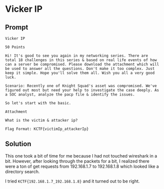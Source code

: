 # Vicker IP

## Prompt

```
Vicker IP

50 Points

Hi! It's good to see you again in my networking series. There are total 18 challenges in this series & based on real life events of how can a server be compromised. Please download the attachment which will be used to answer all the questions. Don't make it too complex. Just keep it simple. Hope you'll solve them all. Wish you all a very good luck.

Scenario: Recently one of Knight Squad's asset was compromised. We've figured out most but need your help to investigate the case deeply. As a SOC analyst, analyze the pacp file & identify the issues.

So let's start with the basic.

Attachment

What is the victim & attacker ip?

Flag Format: KCTF{victimIp_attackerIp} 
```

## Solution

This one took a bit of time for me because I had not touched wireshark in a bit. However, after looking through the packets for a bit, I realized there were a ton of get requests from 192.168.1.7 to 192.168.1.8 which looked like a directory search. 

I tried `KCTF{192.168.1.7_192.168.1.8}` and it turned out to be right.
 
